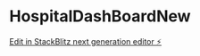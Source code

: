 # HospitalDashBoardNew

[Edit in StackBlitz next generation editor ⚡️](https://stackblitz.com/~/github.com/VICONISEM/HospitalDashBoardNew)